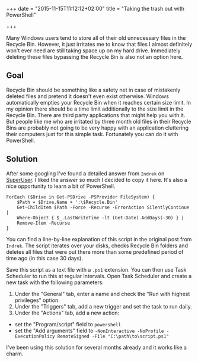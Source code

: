 +++
date = "2015-11-15T11:12:12+02:00"
title = "Taking the trash out with PowerShell"

+++

Many Windows users tend to store all of their old unnecessary files in the Recycle Bin. However, it just irritates me to know that files I almost definitely won't ever need are still taking space up on my hard drive. Immediately deleting these files bypassing the Recycle Bin is also not an option here.

<!--more-->

## Goal
Recycle Bin should be something like a safety net in case of mistakenly deleted files and pretend it doesn't even exist otherwise. Windows automatically empties your Recycle Bin when it reaches certain size limit. In my opinion there should be a time limit additionally to the size limit in the Recycle Bin. 
There are third party applications that might help you with it. But people like me who are irritated by three month old files in their Recycle Bins are probably not going to be very happy with an application cluttering their computers just for this simple task. Fortunately you can do it with PowerShell.

## Solution
After some googling I've found a detailed answer from `Indrek` on [SuperUser](http://superuser.com/a/434673). I liked the answer so much I decided to copy it here. It's also a nice opportunity to learn a bit of PowerShell.

~~~
ForEach ($Drive in Get-PSDrive -PSProvider FileSystem) {
    $Path = $Drive.Name + ':\$Recycle.Bin'
    Get-ChildItem $Path -Force -Recurse -ErrorAction SilentlyContinue |
    Where-Object { $_.LastWriteTime -lt (Get-Date).AddDays(-30) } |
    Remove-Item -Recurse
}
~~~

You can find a line-by-line explanation of this script in the original post from `Indrek`. The script iterates over your disks, checks Recycle Bin folders and deletes all files that were put there more than some predefined period of time ago (in this case 30 days).

Save this script as a text file with a `.ps1` extension. You can then use Task Scheduler to run this at regular intervals. Open Task Scheduler and create a new task with the following parameters:

1. Under the "General" tab, enter a name and check the "Run with highest privileges" option.
2. Under the "Triggers" tab, add a new trigger and set the task to run daily.
3. Under the "Actions" tab, add a new action:
  - set the "Program/script" field to `powershell`
  - set the "Add arguments" field to `-NonInteractive -NoProfile -ExecutionPolicy RemoteSigned -File "C:\path\to\script.ps1"`

I've been using this solution for several months already and it works like a charm.

